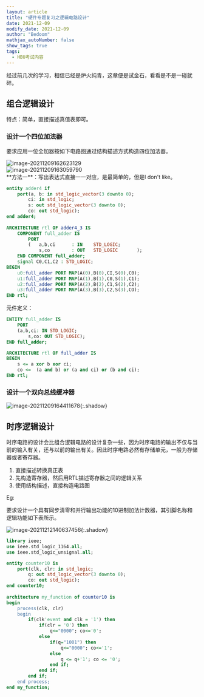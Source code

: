 ```yaml
---
layout: article
title: "硬件专题复习之逻辑电路设计"
date: 2021-12-09
modify_date: 2021-12-09
author: "Bedoom"
mathjax_autoNumber: false
show_tags: true
tags: 
  - HBU考试内容
---
```


经过前几次的学习，相信已经是炉火纯青，这章便是试金石，看看是不是一碰就碎。

<!--more-->

## 组合逻辑设计

特点：简单，直接描述真值表即可。

### 设计一个四位加法器

 要求应用一位全加器按如下电路图通过结构描述方式构造四位加法器。

<div class="grid-container"> 
    <div class="grid grid--p-3">   
        <div class="cell cell--6"><div><img src="https://gitee.com/bedoom/images/raw/master/202112091626096.png" alt="image-20211209162623129"  /></div></div>   
        <div class="cell cell--6"><div><img src="https://gitee.com/bedoom/images/raw/master/202112091631474.png" alt="image-20211209163059790"  /></div></div>     
    </div>
</div>
**方法一**：写出表达式直接一一对应，是最简单的，但是I don't like。

```vhdl
entity adder4 if
    port(a, b: in std_logic_vector(3 downto 0);
        ci: in std_logic;
        s: out std_logic_vector(3 downto 0);
        co: out std_logic);
end adder4;
    
ARCHITECTURE rtl OF adder4_3 IS
	COMPONENT full_adder IS
		PORT
		(	a,b,ci		: IN	STD_LOGIC;
			s,co		: OUT	STD_LOGIC		);
	END COMPONENT full_adder;	
	signal C0,C1,C2 : STD_LOGIC;
BEGIN
	u0:full_adder PORT MAP(A(0),B(0),CI,S(0),C0);
	u1:full_adder PORT MAP(A(1),B(1),C0,S(1),C1);
	u2:full_adder PORT MAP(A(2),B(2),C1,S(2),C2);
	u3:full_adder PORT MAP(A(3),B(3),C2,S(3),CO);
END rtl;
```

元件定义：

```vhdl
ENTITY full_adder IS
	PORT
	(a,b,ci: IN	STD_LOGIC;
		s,co: OUT STD_LOGIC);
END full_adder;

ARCHITECTURE rtl OF full_adder IS
BEGIN
	s <= a xor b xor ci;
	co <=  (a and b) or (a and ci) or (b and ci);
END rtl;
```

### 设计一个双向总线缓冲器

![image-20211209164411678](https://gitee.com/bedoom/images/raw/master/202112091644789.png){:.shadow}



## 时序逻辑设计

时序电路的设计会比组合逻辑电路的设计复杂一些，因为时序电路的输出不仅与当前的输入有关，还与以前的输出有关。因此时序电路必然有存储单元，一般为存储器或者寄存器。

1. 直接描述转换真正表
2. 先构造寄存器，然后用RTL描述寄存器之间的逻辑关系
3. 使用结构描述，直接构造电路图

Eg:

要求设计一个具有同步清零和并行输出功能的10进制加法计数器，其引脚名称和逻辑功能如下表所示。

![image-20211212140637456](https://gitee.com/bedoom/images/raw/master/202112121406899.png){:.shadow}

```vhdl
library ieee;
use ieee.std_logic_1164.all;
use ieee.std_logic_unsignal.all;

entity counter10 is
    port(clk, clr: in std_logic;
        q: out std_logic_vector(3 downto 0);
        co: out std_logic);
end counter10;
    
architecture my_function of counter10 is
begin
    process(clk, clr)
    begin
        if(clk'event and clk = '1') then
            if(clr = '0') then
                q<="0000"; co<='0';
        	else
                if(q="1001") then
                    q<="0000"; co<='1';
        		else
                	q <= q+'1'; co <= '0';
        		end if;
            end if;
        end if;
    end process;
end my_function;
```






